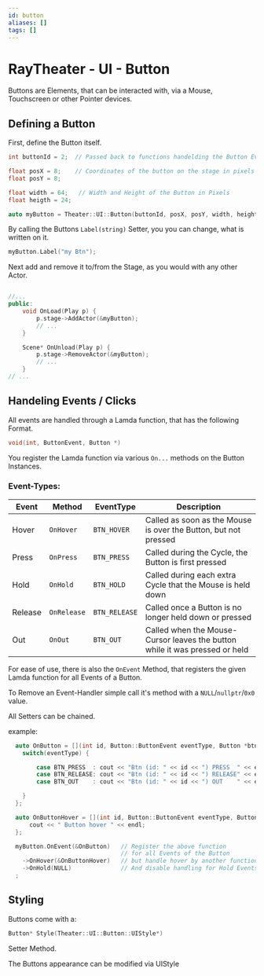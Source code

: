 ```yaml
---
id: button
aliases: []
tags: []
---
```


# RayTheater - UI - Button

Buttons are Elements, that can be interacted with, via a Mouse, Touchscreen or other Pointer devices.

## Defining a Button

First, define the Button itself.

```c++
int buttonId = 2;  // Passed back to functions handelding the Button Events

float posX = 8;    // Coordinates of the button on the stage in pixels
float posY = 8;

float width = 64;   // Width and Height of the Button in Pixels
float heigth = 24;

auto myButton = Theater::UI::Button(buttonId, posX, posY, width, height);
```

By calling the Buttons `Label(string)` Setter, you you can change, what is written on it.

```c++
myButton.Label("my Btn");
```

Next add and remove it to/from the Stage, as you would with any other Actor.

```c++

//...
public:
    void OnLoad(Play p) {
        p.stage->AddActor(&myButton);
        // ...
    }

    Scene* OnUnload(Play p) {
        p.stage->RemoveActor(&myButton);
        // ...
    }
// ...
```

## Handeling Events / Clicks

All events are handled through a Lamda function, that has the following Format.

```c++
void(int, ButtonEvent, Button *)
```

You register the Lamda function via various `On...` methods on the Button Instances.

### Event-Types:

| Event   | Method      | EventType     | Description                                                                 |
| ------- | ----------- | ------------- | --------------------------------------------------------------------------- |
| Hover   | `OnHover`   | `BTN_HOVER`   | Called as soon as the Mouse is over the Button, but not pressed             |
| Press   | `OnPress`   | `BTN_PRESS`   | Called during the Cycle, the Button is first pressed                        |
| Hold    | `OnHold`    | `BTN_HOLD`    | Called during each extra Cycle that the Mouse is held down                  |
| Release | `OnRelease` | `BTN_RELEASE` | Called once a Button is no longer held down or pressed                      |
| Out     | `OnOut`     | `BTN_OUT`     | Called when the Mouse-Cursor leaves the button while it was pressed or held |

For ease of use, there is also the `OnEvent` Method, that registers the given
Lamda function for all Events of a Button.

To Remove an Event-Handler simple call it's method with a `NULL`/`nullptr`/`0x0` value.

All Setters can be chained.

example:

```c++
  auto OnButton = [](int id, Button::ButtonEvent eventType, Button *btn) {
    switch(eventType) {

        case BTN_PRESS  : cout << "Btn (id: " << id << ") PRESS  " << endl; break;
        case BTN_RELEASE: cout << "Btn (id: " << id << ") RELEASE" << endl; break;
        case BTN_OUT    : cout << "Btn (id: " << id << ") OUT    " << endl; break;

    }
  };

  auto OnButtonHover = [](int id, Button::ButtonEvent eventType, Button *btn) {
      cout << " Button hover " << endl;
  };

  myButton.OnEvent(&OnButton)   // Register the above function
                                // for all Events of the Button
    ->OnHover(&OnButtonHover)   // but handle hover by another function
    ->OnHold(NULL)              // And disable handling for Hold Events
  ;
```

## Styling

Buttons come with a:

```c++
Button* Style(Theater::UI::Button::UIStyle*)
```

Setter Method.

The Buttons appearance can be modified via UIStyle
